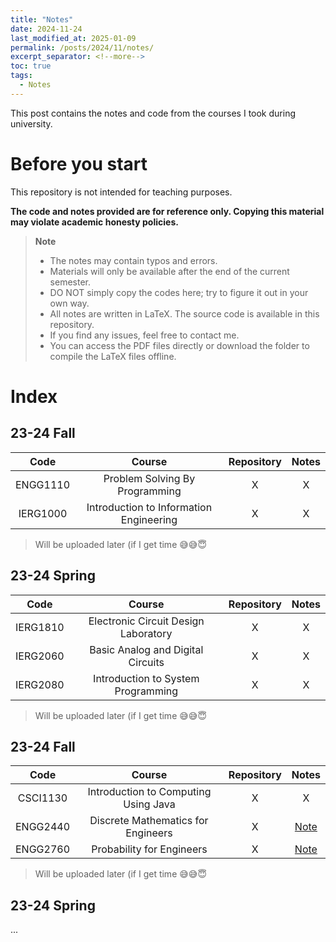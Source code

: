 ```yaml
---
title: "Notes"
date: 2024-11-24
last_modified_at: 2025-01-09
permalink: /posts/2024/11/notes/
excerpt_separator: <!--more-->
toc: true
tags:
  - Notes
---
```


This post contains the notes and code from the courses I took during university.
<!--more-->

# Before you start

This repository is not intended for teaching purposes.

**The code and notes provided are for reference only. Copying this material may violate academic honesty policies.**

> **Note**
> + The notes may contain typos and errors.
> + Materials will only be available after the end of the current semester.
> + DO NOT simply copy the codes here; try to figure it out in your own way.
> + All notes are written in LaTeX. The source code is available in this repository.
> + If you find any issues, feel free to contact me.
> + You can access the PDF files directly or download the folder to compile the LaTeX files offline.

# Index

## 23-24 Fall

|  Code      |  Course                                   |  Repository  |  Notes  |
|  :---:     |  :---:                                    |  :---:       |  :---:  |
|  ENGG1110  |  Problem Solving By Programming           |  X           |  X      |
|  IERG1000  |  Introduction to Information Engineering  |  X           |  X      |

> Will be uploaded later (if I get time :sweat_smile::sweat_smile::innocent:

## 23-24 Spring

|  Code      |  Course                                   |  Repository  |  Notes  |
|  :---:     |  :---:                                    |  :---:       |  :---:  |
|  IERG1810  |  Electronic Circuit Design Laboratory     |  X           |  X      |
|  IERG2060  |  Basic Analog and Digital Circuits        |  X           |  X      |
|  IERG2080  |  Introduction to System Programming       |  X           |  X      |

> Will be uploaded later (if I get time :sweat_smile::sweat_smile::innocent:

## 23-24 Fall

|  Code      |  Course                                   |  Repository  |  Notes  |
|  :---:     |  :---:                                    |  :---:       |  :---:  |
|  CSCI1130  |  Introduction to Computing Using Java     |  X           |  X      |
|  ENGG2440  |  Discrete Mathematics for Engineers       |  X           |  <a href="https://ryanc.wtf/files/ENGG2440.pdf" target="_blank">Note</a>      |
|  ENGG2760  |  Probability for Engineers                |  X           |  <a href="https://ryanc.wtf/files/ENGG2760.pdf" target="_blank">Note</a>      |

> Will be uploaded later (if I get time :sweat_smile::sweat_smile::innocent:

## 23-24 Spring
...


